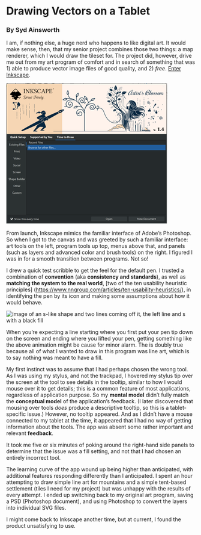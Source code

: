 # Drawing Vectors on a Tablet
### By Syd Ainsworth

I am, if nothing else, a huge nerd who happens to like digital art. It would make sense, then, that my senior project combines those two things: a map renderer, which I would draw the tileset for. The project did, however, drive me out from my art program of comfort and in search of something that was 1) able to produce vector image files of good quality, and 2) *free*. [Enter Inkscape]( https://inkscape.org/).

![app launch screen](assets/Picture1.png)

From launch, Inkscape mimics the familiar interface of Adobe’s Photoshop. So when I got to the canvas and was greeted by such a familiar interface: art tools on the left, program tools up top, menus above that, and panels (such as layers and advanced color and brush tools) on the right. I figured I was in for a smooth transition between programs. Not so!

I drew a quick test scribble to get the feel for the default pen. I trusted a combination of **convention** (aka **consistency and standards**), as well as **matching the system to the real world**, [two of the ten usability heuristic principles] (https://www.nngroup.com/articles/ten-usability-heuristics/), in identifying the pen by its icon and making some assumptions about how it would behave.

![image of an s-like shape and two lines coming off it, the left line and s with a black fill](assets/Screenshot4.png)

When you’re expecting a line starting where you first put your pen tip down on the screen and ending where you lifted your pen, getting something like the above animation might be cause for minor alarm.  The is doubly true because all of what I wanted to draw in this program was line art, which is to say nothing was meant to have a fill.

My first instinct was to assume that I had perhaps chosen the wrong tool. As I was using my stylus, and not the trackpad, I hovered my stylus tip over the screen at the tool to see details in the tooltip, similar to how I would mouse over it to get details; this is a common feature of most applications, regardless of application purpose. So my **mental model** didn’t fully match the **conceptual model** of the application’s feedback. (I later discovered that mousing over tools *does* produce a descriptive tooltip, so this is a tablet-specific issue.) However, no tooltip appeared. And as I didn’t have a mouse connected to my tablet at the time, it appeared that I had no way of getting information about the tools. The app was absent some rather important and relevant **feedback**.

It took me five or six minutes of poking around the right-hand side panels to determine that the issue was a fill setting, and not that I had chosen an entirely incorrect tool.

The learning curve of the app wound up being higher than anticipated, with additional features responding differently than I anticipated. I spent an hour attempting to draw simple line art for mountains and a simple tent-based settlement (tiles I need for my project) but was unhappy with the results of every attempt. I ended up switching back to my original art program, saving a PSD (Photoshop document), and using Photoshop to convert the layers into individual SVG files.

I might come back to Inkscape another time, but at current, I found the product unsatisfying to use.

